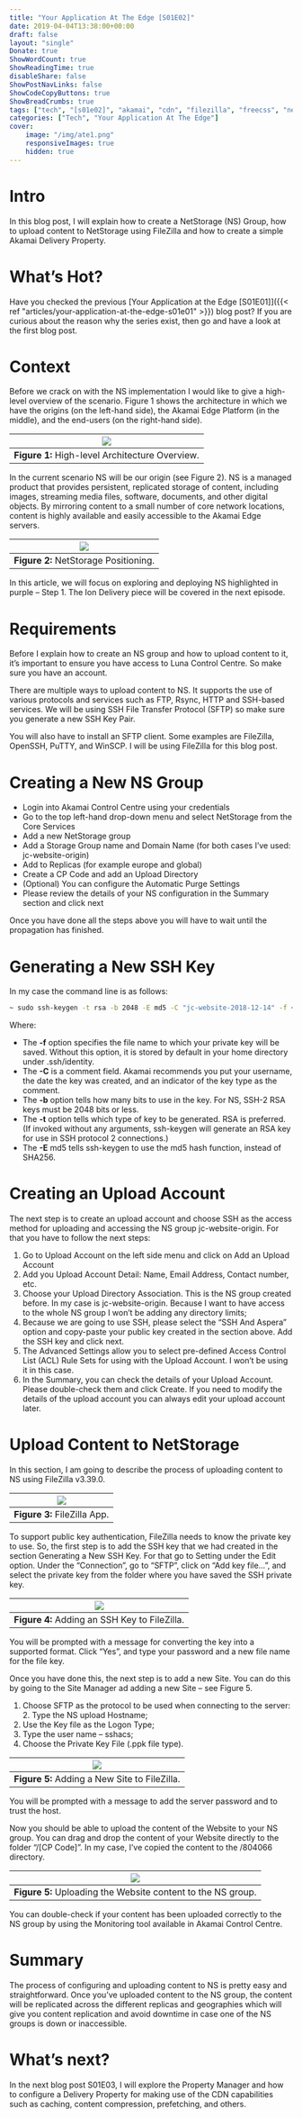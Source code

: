 ```yaml
---
title: "Your Application At The Edge [S01E02]"
date: 2019-04-04T13:38:00+00:00
draft: false
layout: "single"
Donate: true
ShowWordCount: true
ShowReadingTime: true
disableShare: false
ShowPostNavLinks: false
ShowCodeCopyButtons: true
ShowBreadCrumbs: true
tags: ["tech", "[s01e02]", "akamai", "cdn", "filezilla", "freecss", "netstorage", "ssh keys", "upload account", "your application at the edge"]
categories: ["Tech", "Your Application At The Edge"]
cover:
    image: "/img/ate1.png"
    responsiveImages: true
    hidden: true
---
```


# Intro
In this blog post, I will explain how to create a NetStorage (NS) Group, how to upload content to NetStorage using FileZilla and how to create a simple Akamai Delivery Property.

# What’s Hot?

Have you checked the previous [Your Application at the Edge [S01E01]]({{< ref "articles/your-application-at-the-edge-s01e01" >}}) blog post? If you are curious about the reason why the series exist, then go and have a look at the first blog post.

# Context

Before we crack on with the NS implementation I would like to give a high-level overview of the scenario. Figure 1 shows the architecture in which we have the origins (on the left-hand side), the Akamai Edge Platform (in the middle), and the end-users (on the right-hand side).

| ![](/img/arch1.jpg) |
| :--: |
| **Figure 1:**  High-level Architecture Overview. |

In the current scenario NS will be our origin (see Figure 2). NS is a managed product that provides persistent, replicated storage of content, including images, streaming media files, software, documents, and other digital objects. By mirroring content to a small number of core network locations, content is highly available and easily accessible to the Akamai Edge servers.

| ![](/img/arch2.jpg) |
| :--: |
| **Figure 2:**  NetStorage Positioning. |

In this article, we will focus on exploring and deploying NS highlighted in purple – Step 1. The Ion Delivery piece will be covered in the next episode.

# Requirements

Before I explain how to create an NS group and how to upload content to it, it’s important to ensure you have access to Luna Control Centre. So make sure you have an account.

There are multiple ways to upload content to NS. It supports the use of various protocols and services such as FTP, Rsync, HTTP and SSH-based services. We will be using SSH File Transfer Protocol (SFTP) so make sure you generate a new SSH Key Pair.

You will also have to install an SFTP client. Some examples are FileZilla, OpenSSH, PuTTY, and WinSCP. I will be using FileZilla for this blog post.

# Creating a New NS Group

- Login into Akamai Control Centre using your credentials
- Go to the top left-hand drop-down menu and select NetStorage from the Core Services
- Add a new NetStorage group
- Add a Storage Group name and Domain Name (for both cases I’ve used: jc-website-origin)
- Add to Replicas (for example europe and global)
- Create a CP Code and add an Upload Directory
- (Optional) You can configure the Automatic Purge Settings
- Please review the details of your NS configuration in the Summary section and click next

Once you have done all the steps above you will have to wait until the propagation has finished.

# Generating a New SSH Key

In my case the command line is as follows:

```bash
~ sudo ssh-keygen -t rsa -b 2048 -E md5 -C "jc-website-2018-12-14" -f ~/.ssh/jc-website- keys/jc-website-2018-12-14
```

Where:

- The **-f** option specifies the file name to which your private key will be saved. Without this option, it is stored by default in your home directory under .ssh/identity.
- The **-C** is a comment field. Akamai recommends you put your username, the date the key was created, and an indicator of the key type as the comment.
- The **-b** option tells how many bits to use in the key. For NS, SSH-2 RSA keys must be 2048 bits or less.
- The **-t** option tells which type of key to be generated. RSA is preferred. (If invoked without any arguments, ssh-keygen will generate an RSA key for use in SSH protocol 2 connections.)
- The **-E** md5 tells ssh-keygen to use the md5 hash function, instead of SHA256.

# Creating an Upload Account

The next step is to create an upload account and choose SSH as the access method for uploading and accessing the NS group jc-website-origin. For that you have to follow the next steps:

1. Go to Upload Account on the left side menu and click on Add an Upload Account
2. Add you Upload Account Detail: Name, Email Address, Contact number, etc.
3. Choose your Upload Directory Association. This is the NS group created before. In my case is jc-website-origin. Because I want to have access to the whole NS group I won’t be adding any directory limits;
4. Because we are going to use SSH, please select the “SSH And Aspera” option and copy-paste your public key created in the section above. Add the SSH key and click next.
5. The Advanced Settings allow you to select pre-defined Access Control List (ACL) Rule Sets for using with the Upload Account. I won’t be using it in this case.
6. In the Summary, you can check the details of your Upload Account. Please double-check them and click Create. If you need to modify the details of the upload account you can always edit your upload account later.

# Upload Content to NetStorage

In this section, I am going to describe the process of uploading content to NS using FileZilla v3.39.0.

| ![](/img/file1.jpg) |
| :--: |
| **Figure 3:**  FileZilla App. |
 
To support public key authentication, FileZilla needs to know the private key to use. So, the first step is to add the SSH key that we had created in the section Generating a New SSH Key. For that go to Setting under the Edit option. Under the “Connection”, go to “SFTP”, click on “Add key file…”, and select the private key from the folder where you have saved the SSH private key.

| ![](/img/file2.jpg) |
| :--: |
| **Figure 4:**  Adding an SSH Key to FileZilla. |

You will be prompted with a message for converting the key into a supported format. Click “Yes”, and type your password and a new file name for the file key.

Once you have done this, the next step is to add a new Site. You can do this by going to the Site Manager ad adding a new Site – see Figure 5.

1. Choose SFTP as the protocol to be used when connecting to the server: 2. Type the NS upload Hostname;
2. Use the Key file as the Logon Type;
3. Type the user name – sshacs;
4. Choose the Private Key File (.ppk file type).

| ![](/img/file3.jpg) |
| :--: |
| **Figure 5:**  Adding a New Site to FileZilla. |

You will be prompted with a message to add the server password and to trust the host.

Now you should be able to upload the content of the Website to your NS group. You can drag and drop the content of your Website directly to the folder “/[CP Code]”. In my case, I’ve copied the content to the /804066 directory.

| ![](/img/file4.jpg) |
| :--: |
| **Figure 5:**  Uploading the Website content to the NS group. |

You can double-check if your content has been uploaded correctly to the NS group by using the Monitoring tool available in Akamai Control Centre.

# Summary

The process of configuring and uploading content to NS is pretty easy and straightforward. Once you’ve uploaded content to the NS group, the content will be replicated across the different replicas and geographies which will give you content replication and avoid downtime in case one of the NS groups is down or inaccessible.

# What’s next?

In the next blog post S01E03, I will explore the Property Manager and how to configure a Delivery Property for making use of the CDN capabilities such as caching, content compression, prefetching, and others.

